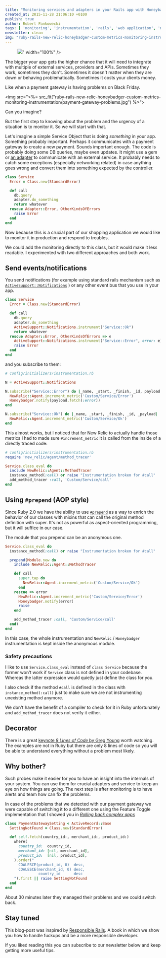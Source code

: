 ```yaml
---
title: "Monitoring services and adapters in your Rails app with Honeybadger, NewRelic and #prepend"
created_at: 2015-11-28 21:06:10 +0100
publish: true
author: Robert Pankowecki
tags: [ 'monitoring', 'instrumentation', 'rails', 'web application', 'new relic', 'honeybadger', 'prepend' ]
newsletter: clean
img: "ruby-rails-new-relic-honeybadger-custom-metrics-monitoring-instrumentation/firefighter-for-your-app.jpg"
---
```


<p>
  <figure>
    <img src="<%= src_fit("ruby-rails-new-relic-honeybadger-custom-metrics-monitoring-instrumentation/firefighter-for-your-app.jpg") %>" width="100%" />
  </figure>
</p>

The bigger your app gets the higher chance that it will need to integrate with multiple of external
services, providers and APIs. Sometimes they work, sometimes they don't. Sometimes it doesn't matter
when they are down or behaving problematically. Sometimes it costs your clients money.

Like when a payment gateway is having problems on Black Friday.

<img src="<%= src_fit("ruby-rails-new-relic-honeybadger-custom-metrics-monitoring-instrumentation/payment-gateway-problems.jpg") %>">

Can you imagine?

But the first step to knowing about the problem and the urgency of a situation is to monitor it.
So we will start with that.

<!-- more -->

Let's imagine a simple Service Object that is doing _something_ in your app. Something probably
important. Perhaps it communicates with a payment gateway to create a new payment. Sounds important
enough. The code is probably doing some DB queries, maybe even updates. It might use a gem or
[an adapter](/2014/08/ruby-rails-adapters/) to communicate with an external service. It probably
needs to catch some exceptions (especially networking related) in case anything goes wrong and
convert them into something expected by the controller.

```ruby
class Service
  Error = Class.new(StandardError)

  def call
    db.query
    adapter.do_something
    return whatever
  rescue Adapter::Error, OtherKindsOfErrors
    raise Error
  end
end
```

Now because this is a crucial part of our shopping application we would like
to monitor it in production and respond to troubles.

We could add the monitoring directly to this class, but it would make
it less readable. I experimented with two different approaches and
both work.

## Send events/notifications

You send notifications (for example using standard rails
mechanism such as [`ActiveSupport::Notifications`](http://api.rubyonrails.org/v4.2.5/classes/ActiveSupport/Notifications.html)
) or any other event bus that you use in your app.

```ruby
class Service
  Error = Class.new(StandardError)

  def call
    db.query
    adapter.do_something
    ActiveSupport::Notifications.instrument("Service::Ok")
    return whatever
  rescue Adapter::Error, OtherKindsOfErrors => e
    ActiveSupport::Notifications.instrument("Service::Error", error: e)
    raise Error
  end
end
```

and you subscribe to them:

```ruby
# config/initializers/instrumentation.rb

N = ActiveSupport::Notifications

N.subscribe("Service::Error") do |_name, _start, _finish, _id, payload|
  NewRelic::Agent.increment_metric('Custom/Service/Error')
  Honeybadger.notify(payload.fetch(:error))
end

N.subscribe("Service::Ok") do |_name, _start, _finish, _id, _payload|
  NewRelic::Agent.increment_metric('Custom/Service/Ok')
end
```

This almost works, but I noticed that for New Relic to actually handle those metrics
I had to made sure `#increment_metric` it is called from the inside of a directly
traced code:

```ruby
# config/initializers/instrumentation.rb
require 'new_relic/agent/method_tracer'

Service.class_eval do
  include NewRelic::Agent::MethodTracer
  instance_method(:call) or raise "Instrumentation broken for #call"
  add_method_tracer :call, 'Custom/Service/call'
end
```

## Using `#prepend` (AOP style)

Since Ruby 2.0 we have the ability to use [`#prepend`](http://dev.af83.com/2012/10/19/ruby-2-0-module-prepend.html) as a way to enrich the
behavior of our classes with mixins that can call the original method definition
with super. It's not as powerful as aspect-oriented programming, but it will suffice in our case.

The module that you prepend can be an anonymous one.

```ruby
Service.class_eval do
  instance_method(:call) or raise "Instrumentation broken for #call"

  prepend(Module.new do
    include NewRelic::Agent::MethodTracer

    def call
      super.tap do
        NewRelic::Agent.increment_metric('Custom/Service/Ok')
      end
    rescue => error
      NewRelic::Agent.increment_metric('Custom/Service/Error')
      Honeybadger.notify(error)
      raise
    end

    add_method_tracer :call, 'Custom/Service/call'
  end)
end
```

In this case, the whole instrumentation and `NewRelic` / `Honeybadger` instrumentation is kept
inside the anonymous module.

### Safety precautions

I like to use `Service.class_eval` instead of `class Service` because the former
won't work if `Service` class is not defined in your codebase. Whereas the latter
expression would quietly just define the class for you.

I also check if the method `#call` is defined in the class with `instance_method(:call)`
just to make sure we are not instrumenting unexisting method anymore.

We don't have the benefit of a compiler to check for it in Ruby unfortunately and
`add_method_tracer` does not verify it either.

## Decorator

There is a great [keynote _8 Lines of Code_ by Greg Young](http://www.infoq.com/presentations/8-lines-code-refactoring)
worth watching. The examples are not in Ruby but there are only 8 lines of code
so you will be able to understand everything without a problem most likely.

## Why bother?

Such probes make it easier for you to have an insight into the internals of your
system. You can use them for crucial adapters and service to keep an eye on how
things are going. The next step is after monitoring is to have alerts and team
how can fix the problems.

In case of the problems that we detected with our payment gateway we were capable
of switching it to a different one using the Feature Toggle implementation that I
showed you in [_Rolling back complex apps_](http://blog.arkency.com/2015/10/rolling-back-complex-apps/#use_feature_toggles)

```ruby
class PaymentGatewaySetting < ActiveRecord::Base
  SettingNotFound = Class.new(StandardError)

  def self.fetch(country_id:, merchant_id:, product_id:)
    where(
      country_id:  country_id,
      merchant_id: [nil, merchant_id],
      product_id:  [nil, product_id],
    ).order("
      COALESCE(product_id, 0)  desc,
      COALESCE(merchant_id, 0) desc,
               country_id      desc
    ").first || raise SettingNotFound
  end
end
```

About 30 minutes later they managed their problems and we could switch back.

## Stay tuned

This blog-post was inspired by [Responsible Rails](/responsible-rails/). A book in which we
show you how to handle fuckups and be a more responsible developer.

If you liked reading this you can subscribe to our newsletter below and keep getting more
useful tips.